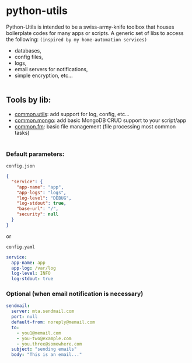 # python-utils

Python-Utils is intended to be a swiss-army-knife toolbox that houses boilerplate codes for many apps or scripts. A generic set of libs to access the following: `(inspired by my home-automation services)`
* databases,
* config files,
* logs,
* email servers for notifications,
* simple encryption, etc...
<br/><br/>

## Tools by lib:

- [common.utils](auto_utils.md): add support for log, config, etc...
- [common.mongo](common_mongo.md): add basic MongoDB CRUD support to your script/app
- [common.fm](common_fm.md): basic file management (file processing most common tasks)
<br/><br/>

### Default parameters:
`config.json`
```json
{
  "service": {
    "app-name": "app",
    "app-logs": "logs",
    "log-level": "DEBUG",
    "log-stdout": true,
    "base-url": "/",
    "security": null
  }
}
```

or

`config.yaml`
```yaml
service:
  app-name: app
  app-log: /var/log
  log-level: INFO
  log-stdout: true
```

### Optional (when email notification is necessary)
```yaml
sendmail:
  server: mta.sendmail.com
  port: null
  default-from: noreply@memail.com
  to:
    - you1@memail.com
    - you-two@example.com
    - you.three@somewhere.com
  subject: "sending emails"
  body: "This is an email..."
```
